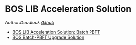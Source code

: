 # BOS LIB Acceleration Solution
*Author:Deadlock [Github](https://github.com/qianxiaofeng)*

- [BOS LIB Acceleration Solution: Batch PBFT](./BOS_Batch_PBFT_I.md)
- [BOS Batch-PBFT Upgrade Solution](./BOS_Batch_PBFT_II.md)

